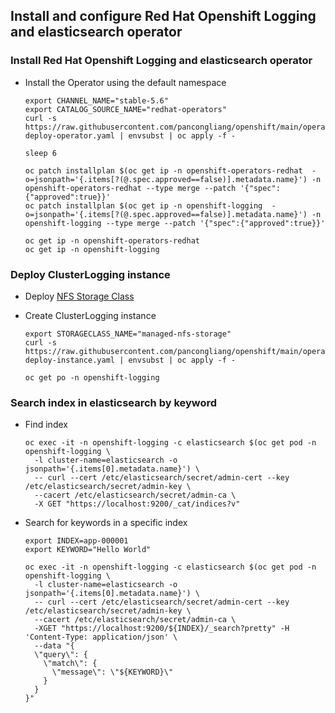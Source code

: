 ## Install and configure Red Hat Openshift Logging and elasticsearch operator

### Install Red Hat Openshift Logging and elasticsearch operator

* Install the Operator using the default namespace
  ```
  export CHANNEL_NAME="stable-5.6"
  export CATALOG_SOURCE_NAME="redhat-operators"
  curl -s https://raw.githubusercontent.com/pancongliang/openshift/main/operator/logging/elasticsearch/01-deploy-operator.yaml | envsubst | oc apply -f -

  sleep 6
  
  oc patch installplan $(oc get ip -n openshift-operators-redhat  -o=jsonpath='{.items[?(@.spec.approved==false)].metadata.name}') -n openshift-operators-redhat --type merge --patch '{"spec":{"approved":true}}'
  oc patch installplan $(oc get ip -n openshift-logging  -o=jsonpath='{.items[?(@.spec.approved==false)].metadata.name}') -n openshift-logging --type merge --patch '{"spec":{"approved":true}}'

  oc get ip -n openshift-operators-redhat
  oc get ip -n openshift-logging
  ```
  

### Deploy ClusterLogging instance

* Deploy [NFS Storage Class](https://github.com/pancongliang/openshift/blob/main/storage/nfs-storageclass/readme.md)

* Create ClusterLogging instance
  ```
  export STORAGECLASS_NAME="managed-nfs-storage"
  curl -s https://raw.githubusercontent.com/pancongliang/openshift/main/operator/logging/elasticsearch/02-deploy-instance.yaml | envsubst | oc apply -f -

  oc get po -n openshift-logging
  ```

### Search index in elasticsearch by keyword

* Find index
  ```
  oc exec -it -n openshift-logging -c elasticsearch $(oc get pod -n openshift-logging \
    -l cluster-name=elasticsearch -o jsonpath='{.items[0].metadata.name}') \
    -- curl --cert /etc/elasticsearch/secret/admin-cert --key /etc/elasticsearch/secret/admin-key \
    --cacert /etc/elasticsearch/secret/admin-ca \
    -X GET "https://localhost:9200/_cat/indices?v"
  ```

* Search for keywords in a specific index
  ```
  export INDEX=app-000001
  export KEYWORD="Hello World"
  
  oc exec -it -n openshift-logging -c elasticsearch $(oc get pod -n openshift-logging \
    -l cluster-name=elasticsearch -o jsonpath='{.items[0].metadata.name}') \
    -- curl --cert /etc/elasticsearch/secret/admin-cert --key /etc/elasticsearch/secret/admin-key \
    --cacert /etc/elasticsearch/secret/admin-ca \
    -XGET "https://localhost:9200/${INDEX}/_search?pretty" -H 'Content-Type: application/json' \
    --data "{
    \"query\": {
      \"match\": {
        \"message\": \"${KEYWORD}\"
      }
    }
  }"

  ```
